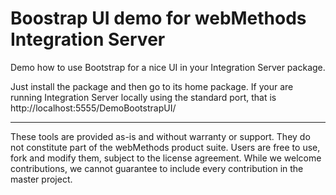 # Boostrap UI demo for webMethods Integration Server

Demo how to use Bootstrap for a nice UI in your Integration Server package.

Just install the package and then go to its home package. If your are running
Integration Server locally using the standard port, that is http://localhost:5555/DemoBootstrapUI/

_____________________
These tools are provided as-is and without warranty or support. They do not constitute part of the webMethods product suite. Users are free to use, fork and modify them, subject to the license agreement. While we welcome contributions, we cannot guarantee to include every contribution in the master project.
